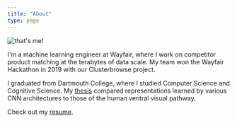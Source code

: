 ```yaml
---
title: "About"
type: page
---
```

![that's me!](/images/about/cara.jpg "that's me!")


I'm a machine learning engineer at Wayfair, where I work on competitor product matching at the terabytes of data scale. My team won the Wayfair Hackathon in 2019 with our Clusterbrowse project.

I graduated from Dartmouth College, where I studied Computer Science and Cognitive Science. My [thesis](/pdfs/about/thesis.pdf) compared representations learned by various CNN architectures to those of the human ventral visual pathway.

Check out my [resume](/pdfs/about/resume.pdf).
